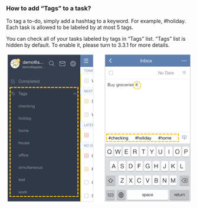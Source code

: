 ### How to add “Tags” to a task?
To tag a to-do, simply add a hashtag to a keyword. For example, #holiday. Each task is allowed to be labeled by at most 5 tags.

You can check all of your tasks labeled by tags in “Tags” list. “Tags” list is hidden by default. To enable it, please turn to 3.3.1 for more details. 

![](../images/iostag.png)